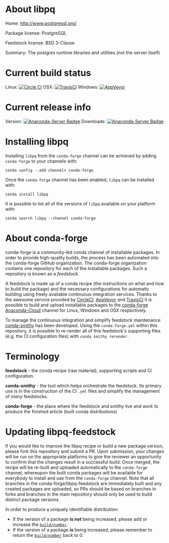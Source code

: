 About libpq
===========

Home: http://www.postgresql.org/

Package license: PostgreSQL

Feedstock license: BSD 3-Clause

Summary: The postgres runtime libraries and utilities (not the server itself)



Current build status
====================

Linux: [![Circle CI](https://circleci.com/gh/conda-forge/libpq-feedstock.svg?style=shield)](https://circleci.com/gh/conda-forge/libpq-feedstock)
OSX: [![TravisCI](https://travis-ci.org/conda-forge/libpq-feedstock.svg?branch=master)](https://travis-ci.org/conda-forge/libpq-feedstock)
Windows: [![AppVeyor](https://ci.appveyor.com/api/projects/status/github/conda-forge/libpq-feedstock?svg=True)](https://ci.appveyor.com/project/conda-forge/libpq-feedstock/branch/master)

Current release info
====================
Version: [![Anaconda-Server Badge](https://anaconda.org/conda-forge/libpq/badges/version.svg)](https://anaconda.org/conda-forge/libpq)
Downloads: [![Anaconda-Server Badge](https://anaconda.org/conda-forge/libpq/badges/downloads.svg)](https://anaconda.org/conda-forge/libpq)

Installing libpq
================

Installing `libpq` from the `conda-forge` channel can be achieved by adding `conda-forge` to your channels with:

```
conda config --add channels conda-forge
```

Once the `conda-forge` channel has been enabled, `libpq` can be installed with:

```
conda install libpq
```

It is possible to list all of the versions of `libpq` available on your platform with:

```
conda search libpq --channel conda-forge
```


About conda-forge
=================

conda-forge is a community-led conda channel of installable packages.
In order to provide high-quality builds, the process has been automated into the
conda-forge GitHub organization. The conda-forge organization contains one repository
for each of the installable packages. Such a repository is known as a *feedstock*.

A feedstock is made up of a conda recipe (the instructions on what and how to build
the package) and the necessary configurations for automatic building using freely
available continuous integration services. Thanks to the awesome service provided by
[CircleCI](https://circleci.com/), [AppVeyor](http://www.appveyor.com/)
and [TravisCI](https://travis-ci.org/) it is possible to build and upload installable
packages to the [conda-forge](https://anaconda.org/conda-forge)
[Anaconda-Cloud](http://docs.anaconda.org/) channel for Linux, Windows and OSX respectively.

To manage the continuous integration and simplify feedstock maintenance
[conda-smithy](http://github.com/conda-forge/conda-smithy) has been developed.
Using the ``conda-forge.yml`` within this repository, it is possible to re-render all of
this feedstock's supporting files (e.g. the CI configuration files) with ``conda smithy rerender``.


Terminology
===========

**feedstock** - the conda recipe (raw material), supporting scripts and CI configuration.

**conda-smithy** - the tool which helps orchestrate the feedstock.
                   Its primary use is in the construction of the CI ``.yml`` files
                   and simplify the management of *many* feedstocks.

**conda-forge** - the place where the feedstock and smithy live and work to
                  produce the finished article (built conda distributions)


Updating libpq-feedstock
========================

If you would like to improve the libpq recipe or build a new
package version, please fork this repository and submit a PR. Upon submission,
your changes will be run on the appropriate platforms to give the reviewer an
opportunity to confirm that the changes result in a successful build. Once
merged, the recipe will be re-built and uploaded automatically to the
`conda-forge` channel, whereupon the built conda packages will be available for
everybody to install and use from the `conda-forge` channel.
Note that all branches in the conda-forge/libpq-feedstock are
immediately built and any created packages are uploaded, so PRs should be based
on branches in forks and branches in the main repository should only be used to
build distinct package versions.

In order to produce a uniquely identifiable distribution:
 * If the version of a package **is not** being increased, please add or increase
   the [``build/number``](http://conda.pydata.org/docs/building/meta-yaml.html#build-number-and-string).
 * If the version of a package **is** being increased, please remember to return
   the [``build/number``](http://conda.pydata.org/docs/building/meta-yaml.html#build-number-and-string)
   back to 0.
